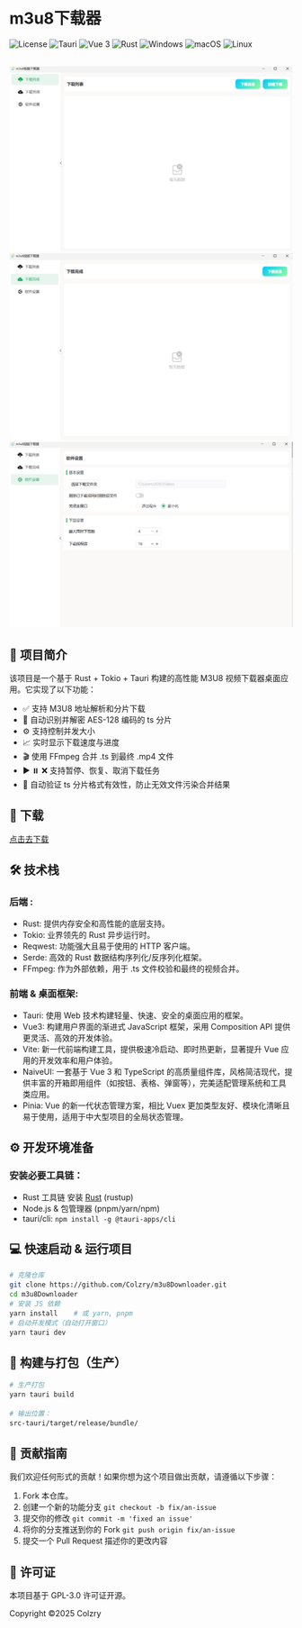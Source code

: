 # m3u8下载器

![License](https://img.shields.io/badge/license-GPL3.0-yellow)
![Tauri](https://img.shields.io/badge/Tauri-2-blue?logo=tauri)
![Vue 3](https://img.shields.io/badge/-Vue%203-4FC08D?logo=vue.js&logoColor=white)
![Rust](https://img.shields.io/badge/-Rust-orange?logo=rust&logoColor=white)
![Windows](https://img.shields.io/badge/-Windows-0078D6?logo=windows&logoColor=white)
![macOS](https://img.shields.io/badge/-macOS-000000?logo=apple&logoColor=white)
![Linux](https://img.shields.io/badge/-Linux-FF4A49?logo=linux&logoColor=white)

<br/>

<img src="asset/1.png">
<img src="asset/2.png">
<img src="asset/3.png">

## 📘 项目简介
该项目是一个基于 Rust + Tokio + Tauri 构建的高性能 M3U8 视频下载器桌面应用。它实现了以下功能：
- ✅ 支持 M3U8 地址解析和分片下载
- 🔐 自动识别并解密 AES-128 编码的 ts 分片
- ⚙️ 支持控制并发大小
- 📈 实时显示下载速度与进度
- 🎬 使用 FFmpeg 合并 .ts 到最终 .mp4 文件
- ▶️ ⏸️ ❌ 支持暂停、恢复、取消下载任务
- 🧪 自动验证 ts 分片格式有效性，防止无效文件污染合并结果

## 🚀 下载
[点击去下载](https://github.com/Colzry/m3u8Downloader/releases)

## 🛠️ 技术栈
### 后端 :

- Rust: 提供内存安全和高性能的底层支持。
- Tokio: 业界领先的 Rust 异步运行时。
- Reqwest: 功能强大且易于使用的 HTTP 客户端。
- Serde: 高效的 Rust 数据结构序列化/反序列化框架。
- FFmpeg: 作为外部依赖，用于 .ts 文件校验和最终的视频合并。

### 前端 & 桌面框架:

- Tauri: 使用 Web 技术构建轻量、快速、安全的桌面应用的框架。
- Vue3: 构建用户界面的渐进式 JavaScript 框架，采用 Composition API 提供更灵活、高效的开发体验。
- Vite: 新一代前端构建工具，提供极速冷启动、即时热更新，显著提升 Vue 应用的开发效率和用户体验。
- NaiveUI: 一套基于 Vue 3 和 TypeScript 的高质量组件库，风格简洁现代，提供丰富的开箱即用组件（如按钮、表格、弹窗等），完美适配管理系统和工具类应用。
- Pinia: Vue 的新一代状态管理方案，相比 Vuex 更加类型友好、模块化清晰且易于使用，适用于中大型项目的全局状态管理。

## ⚙️ 开发环境准备
### 安装必要工具链：
 - Rust 工具链 安装 [Rust](https://www.rust-lang.org/zh-CN/tools/install) (rustup)
- Node.js & 包管理器 (pnpm/yarn/npm)
- tauri/cli:
`npm install -g @tauri-apps/cli`

## 💻 快速启动 & 运行项目
```bash
# 克隆仓库
git clone https://github.com/Colzry/m3u8Downloader.git
cd m3u8Downloader
# 安装 JS 依赖
yarn install    # 或 yarn, pnpm
# 启动开发模式（自动打开窗口）
yarn tauri dev
```

## 🔨 构建与打包（生产）
```bash
# 生产打包
yarn tauri build

# 输出位置：
src-tauri/target/release/bundle/
```


## 🤝 贡献指南
我们欢迎任何形式的贡献！如果你想为这个项目做出贡献，请遵循以下步骤：

1. Fork 本仓库。
2. 创建一个新的功能分支 `git checkout -b fix/an-issue`
3. 提交你的修改 `git commit -m 'fixed an issue'`
4. 将你的分支推送到你的 Fork `git push origin fix/an-issue`
5. 提交一个 Pull Request 描述你的更改内容

## 📄 许可证
本项目基于 GPL-3.0 许可证开源。

Copyright ©️2025 Colzry
